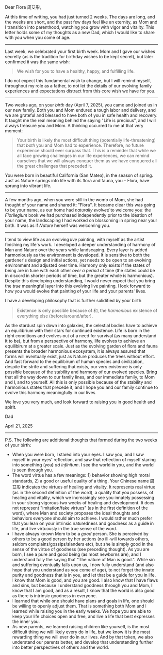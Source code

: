 Dear Flora 周艾彤,

At this time of writing, you had just turned 2 weeks.  The days are long, and the weeks are short, and the past few days feel like an eternity, as Mom and I transition into parenthood, watching you grow with vigor and vitality.  This letter holds some of my thoughts as a new Dad, which I would like to share with you when you come of age.

---

Last week, we celebrated your first birth week.  Mom and I gave our wishes secretly (as is the tradition for birthday wishes to be kept secret), but later confirmed it was the same wish:

> We wish for you to have a healthy, happy, and fulfilling life.

I do not expect this fundamental wish to change, but I will remind myself, throughout my role as a father, to not let the details of our evolving family experiences and expectations distract from this core wish we have for you.

---

Two weeks ago, on your _birth_ day (April 7, 2025), you came and joined us in our new family.  Both you and Mom endured a tough labor and delivery, and we are grateful and blessed to have both of you in safe health and recovery.  It taught me the real meaning behind the saying "Life is precious", and I will always treasure you and Mom.  A thinking occurred to me at that very moment:

> Your birth is likely the most difficult thing (potentially life-threatening) that _both_ you and Mom had to experience.  Therefore, no future experience should ever surpass that.  This is a reminder that while we all face growing challenges in our life experiences, we can remind ourselves that we will always conquer them as we have conquered all the great challenges that preceded it.

You were born in beautiful California (San Mateo), in the season of spring.  Just as Nature springs into life with its flora and fauna, you – Flora, have sprung into vibrant life.

---

A few months ago, when you were still in the womb of Mom, she had thought of your name and shared it: "Flora".  It became clear this was going to be your name, as our home had _naturally evolved_ to welcome you: the _Florilegium_ book we had purchased independently prior to the ideation of your name, the landscaping I had worked on blossoming in spring near your birth.  It was as if _Nature_ herself was welcoming you.

---

I tend to view life as an evolving _live_ painting, with myself as the artist finishing my life's work.  I developed a deeper understanding of harmony of Man and Nature over the years while landscaping.  Every layer is added harmoniously as the environment is developed.  It is sensitive to both the gardener's design and initial actions, yet needs to be open to an evolving environment and adjusted over time.  Harmony only exists if the states of being are in tune with each other _over a period_ of time (the states could be in discord in shorter periods of time, but the greater whole is harmonious).  Despite this developing understanding, I would never expect that you bring the _true_ meaningful layer into this evolving live painting.  I look forward to how you would evolve that painting of your life and your parents' lives.

I have a developing philosophy that is further solidified by your birth:

> Existence is only possible because of 和, the _harmonious_ existence of everything else (before/around/after).

As the stardust spin down into galaxies, the celestial bodies have to achieve an equilibrium with their stars for continued existence.  Life is born in the right conditions and evolves out of a need for survival (as many understand it to be), but from a perspective of harmony, life evolves to achieve an equilibirum at a greater scale.  Just as the evolving garden of flora and fauna presents the broader harmonious ecosystem, it is always assured that forms will eventually exist, just as Nature produces the trees without effort.  And fast forward to the equilibirum of human species and civilization, despite the strife and suffering that exists, our very existence is only possible because of the stability and harmony of our evolved species.  Bring that all the way down to our family lines, and our immediate family, to Mom and I, and to yourself.  All this is only possible because of the stability and harmonious states that precede it, and I hope you and our family continue to evolve this harmony meaningfully in our lives.

We love you very much, and look forward to raising you in good health and spirit.

Dad

April 21, 2025

---

P.S.
The following are additional thoughts that formed during the two weeks of your birth:

- When you were born, I stared into your eyes.  I saw you, and I saw myself in your eyes' reflection, and saw that reflection of myself staring into something (you) _ad infinitum_.  I see the world in you, and the world is seen through you.
- The word virtue has a few meanings: 1) behavior showing high moral standards, 2) a good or useful quality of a thing.  Your Chinese name 周艾彤 indicates the virtues of healing and vitality.  It represents real virtue (as in the second definition of the word), a quality that you possess, of healing and vitality, which we increasingly see you innately possessing in your strong vigorous two weeks of healing and development.  It does not represent "imitation/fake virtues" (as in the first definition of the word), where Man and society proposes the ideal thoughts and behaviors everyone should aim to achieve.  I would rather much prefer that you lean on your intrinsic naturedness and goodness as a guide in life, and live virtuously in the true sense of the word.
- I have always known Mom to be a _good_ person.  She is perceived by others to be a good person by her actions (no ill-will towards others, seldom complains/gossips/slanders etc), but she is simply good in the sense of the virtue of goodness (see preceding thought).  As you are born, I see a pure and good being (as most newborns are), and I understand fully the saying that "The nature of Man is good.".  While sin and suffering eventually falls upon us, I now fully understand (and also hope that you understand as you come of age), to not forget the innate purity and goodness that is in you, and let that be a guide for you in life.  I know that Mom is good, and you are good.  I also know that I have flaws and sins, but because I understand goodness through you and Mom, I know that I am good, and as a result, I know that the world is also good as there is intrinsic goodness in everyone.
- I learned that while one should have plans and goals in life, one should be willing to openly adjust them.  That is something both Mom and I learned while raising you in the early weeks.  We hope you are able to keep your life choices open and free, and live a life that best expresses the inner you.
- As new parents, we learned raising children like yourself, is the most difficult thing we will likely every do in life, but we know it is the most rewarding thing we will ever do in our lives.  And by that token, we also understand our parents better, and develop that understanding further into better perspectives of others and the world.
